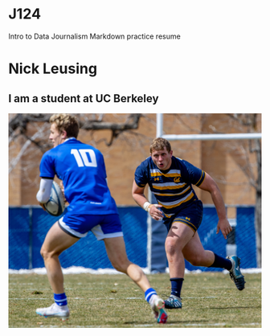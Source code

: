 # J124
Intro to Data Journalism Markdown practice resume
# Nick Leusing
## I am a student at UC Berkeley

![3/31/2023 vs BYU Rugby](/NickRugbyBYU.JPG)
